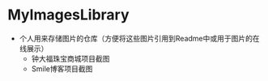 # MyImagesLibrary
-   个人用来存储图片的仓库（方便将这些图片引用到Readme中或用于图片的在线展示）
    *   钟大福珠宝商城项目截图
    *   Smile博客项目截图
